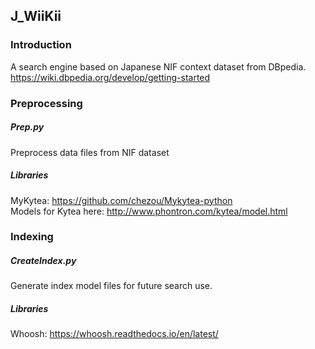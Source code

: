 ## J_WiiKii

### Introduction
A search engine based on Japanese NIF context dataset from DBpedia.
https://wiki.dbpedia.org/develop/getting-started

### Preprocessing
##### Prep.py
Preprocess data files from NIF dataset
##### Libraries
MyKytea: https://github.com/chezou/Mykytea-python<br/>
Models for Kytea here: http://www.phontron.com/kytea/model.html

### Indexing
##### CreateIndex.py
Generate index model files for future search use.
##### Libraries
Whoosh: https://whoosh.readthedocs.io/en/latest/

